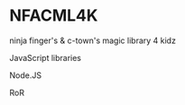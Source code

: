 NFACML4K
========

ninja finger's &amp; c-town's magic library 4 kidz

JavaScript libraries

Node.JS

RoR


